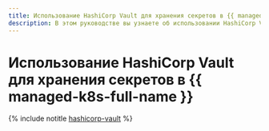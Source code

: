 ```yaml
---
title: Использование HashiCorp Vault для хранения секретов в {{ managed-k8s-full-name }}
description: В этом руководстве вы узнаете об использовании HashiCorp Vault для хранения секретов в {{ managed-k8s-name }}.
---
```


# Использование HashiCorp Vault для хранения секретов в {{ managed-k8s-full-name }}

{% include notitle [hashicorp-vault](../../_tutorials/k8s/hashicorp-vault.md) %}